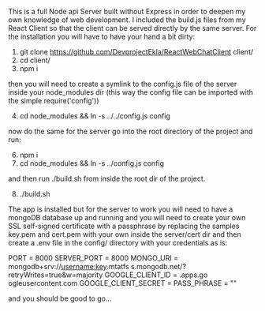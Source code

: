 This is a full Node api Server built without Express in order to deepen my own knowledge of web development. I included the build.js files from my React Client so that the client can be served directly by the same server. 
For the installation you will have to have your hand a bit dirty:




1) git clone https://github.com/DevprojectEkla/ReactWebChatClient client/
2) cd client/
3) npm i

then you will need to create a symlink to the config.js file of the server inside your node_modules dir (this way the config file can be imported with the simple require('config'))

4) cd node_modules && ln -s ../../config.js config

now do the same for the server go into the root directory of the project and run:

6) npm i
7) cd node_modules && ln -s ../config.js config

and then run ./build.sh from inside the root dir of the project.

8) ./build.sh

The app is installed but for the server to work you will need to have a mongoDB database up and running and you will need to create your own SSL self-signed certificate with a passphrase by replacing the samples key.pem and cert.pem with your own inside the server/cert dir and then
create a .env file in the config/ directory with your credentials as is:

PORT = 8000
SERVER_PORT = 8000
MONGO_URI = mongodb+srv://<username:key>.mtatfs
s.mongodb.net/?retryWrites=true&w=majority
GOOGLE_CLIENT_ID = <your-google-app-id>.apps.go
ogleusercontent.com
GOOGLE_CLIENT_SECRET = <your google secret here>
PASS_PHRASE = "<the passphrase to your self signed certificate>"

and you should be good to go...
